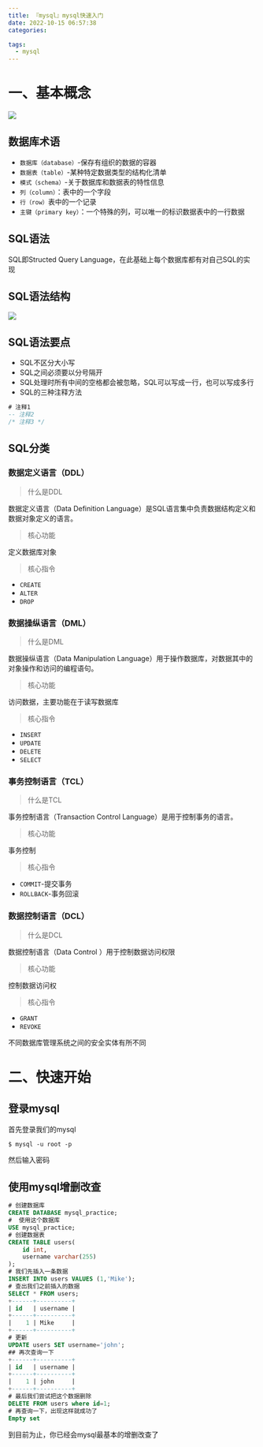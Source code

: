 ```yaml
---
title: 『mysql』mysql快速入门
date: 2022-10-15 06:57:38
categories:

tags:
  - mysql
---
```


# 一、基本概念

![](https://skynesserblog.oss-cn-hangzhou.aliyuncs.com/20200115160512.png)

## 数据库术语

- `数据库（database）`-保存有组织的数据的容器
- `数据表（table）`-某种特定数据类型的结构化清单
- `模式（schema）`-关于数据库和数据表的特性信息
- `列（column）`：表中的一个字段
- `行（row）`表中的一个记录
- `主键（primary key）`：一个特殊的列，可以唯一的标识数据表中的一行数据

## SQL语法

SQL即Structed Query Language，在此基础上每个数据库都有对自己SQL的实现

## SQL语法结构

![](https://skynesserblog.oss-cn-hangzhou.aliyuncs.com/sql-syntax.png)

## SQL语法要点

- SQL不区分大小写
- SQL之间必须要以分号隔开
- SQL处理时所有中间的空格都会被忽略，SQL可以写成一行，也可以写成多行
- SQL的三种注释方法

```sql
# 注释1
-- 注释2
/* 注释3 */
```

## SQL分类

### 数据定义语言（DDL）

> 什么是DDL

数据定义语言（Data Definition Language）是SQL语言集中负责数据结构定义和数据对象定义的语言。

> 核心功能

定义数据库对象

> 核心指令

- `CREATE`
- `ALTER`
- `DROP`

### 数据操纵语言（DML）

> 什么是DML

数据操纵语言（Data Manipulation Language）用于操作数据库，对数据其中的对象操作和访问的编程语句。

> 核心功能

访问数据，主要功能在于读写数据库

> 核心指令

- `INSERT`
- `UPDATE`
- `DELETE`
- `SELECT`

### 事务控制语言（TCL）

> 什么是TCL

事务控制语言（Transaction Control Language）是用于控制事务的语言。

>核心功能

事务控制

> 核心指令

- `COMMIT`-提交事务
- `ROLLBACK`-事务回滚

### 数据控制语言（DCL）

> 什么是DCL

数据控制语言（Data Control ）用于控制数据访问权限

> 核心功能

控制数据访问权

> 核心指令

- `GRANT`
- `REVOKE`

不同数据库管理系统之间的安全实体有所不同

# 二、快速开始

## 登录mysql

首先登录我们的mysql

```shell
$ mysql -u root -p
```

然后输入密码

## 使用mysql增删改查

```sql
# 创建数据库
CREATE DATABASE mysql_practice;
#  使用这个数据库
USE mysql_practice;
# 创建数据表
CREATE TABLE users(
	id int,
    username varchar(255)
);
# 我们先插入一条数据
INSERT INTO users VALUES (1,'Mike');
# 查出我们之前插入的数据
SELECT * FROM users;
+------+----------+
| id   | username |
+------+----------+
|    1 | Mike     |
+------+----------+
# 更新
UPDATE users SET username='john';
## 再次查询一下
+------+----------+
| id   | username |
+------+----------+
|    1 | john     |
+------+----------+
# 最后我们尝试把这个数据删除
DELETE FROM users where id=1; 
# 再查询一下，出现这样就成功了
Empty set
```

到目前为止，你已经会mysql最基本的增删改查了
